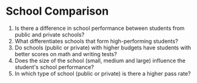 # School Comparison

1. Is there a difference in school performance between students from public and private schools?
2. What differentiates schools that form high-performing students?
3. Do schools (public or private) with higher budgets have students with better scores on math and writing tests?
4. Does the size of the school (small, medium and large) influence the student's school performance?
5. In which type of school (public or private) is there a higher pass rate?
